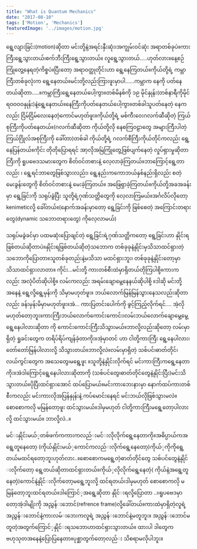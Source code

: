 ```yaml
---
title: "What is Quantum Mechanics"
date: "2017-08-10"
tags: ['Motion', 'Mechanics']
featuredImage: '../images/motion.jpg'
---
```

ရွေ့လျားခြင်း(motion)ဆိုတာ မင်းတို့နဲ့အရင်းနှီးဆုံး၊အကျွမ်းဝင်ဆုံး အရာတစ်ခုပဲ။ကားကြီးရွေ့သွားတယ်၊စက်ဘီးကြီးရွေ့သွားတယ်။ လူရွေ့သွားတယ်.....ဟုတ်လား။နေ့စဉ်ကြုံတွေ့နေရတဲ့ကိစ္စပဲ။ပြီးတော့ အရာဝတ္ထုတိုင်းဟာ ရွေ့နေကြတယ်။ကိုယ်တို့ရဲ့ ကမ္ဘာကြီးတစ်ခုလုံးက ရွေ့နေတယ်။မင်းတို့လည်းကြားဖူးမှာပါ......ကမ္ဘာက နေကို ပတ်နေတယ်ဆိုတာ.....။ကမ္ဘာကြီးရွေ့နေတယ်ပေါ့ကွာ။တစ်မိနစ်ကို ၁၉ မိုင်နှုန်း(တစ်နာရီကိုမိုင် ရဝဝဝဝနှုန်း)နဲ့ရွေ့နေတယ်။နေကြီးကိုပတ်နေတယ်ပေါ့ကွာ။တစ်ခါသူပတ်နေတဲ့ နေကလည်း ငြိမ်ငြိမ်လေးနေတဲ့ကောင်မဟုတ်ဖူး။ကိုယ်တို့ရဲ့ မစ်ကီးဝေးဂလက်ဆီဆိုတဲ့ ကြယ်စုကြီးကိုပတ်နေတယ်။(ဂလက်ဆီဆိုတာ ကိုယ်တို့လို နေစကြဝဠာတွေ အများကြီးပါတဲ့ကြယ်ဂြိုလ်အစုကြီးကို ခေါ်တာ)တစ်ခါ ကိုယ်တို့ရဲ့ ဂလက်စီကြီးကိုယ်တိုင်ကလည်း ရွေ့နေပြန်တယ်။ကိုင်း တိုတိုပြောရရင် အာ့လိုအမြဲကြုံတွေ့ဖြစ်ပျက်နေတဲ့ လှုပ်ရှားမှုဆိုတာကြီးကို ရူပဗေဒသမားတွေက စိတ်ဝင်တစားနဲ့ လေ့လာခဲ့ကြတယ်။ဘာကြောင့်ရွေ့တာလည်း ၊ ရွေ့ရင်ဘာတွေဖြစ်သွားလည်း၊ ရွေ့နည်းကကောဘယ်နှစ်နည်းရှိလည်း စတဲ့မေးခွန်းတွေကို စိတ်ဝင်တစားနဲ့ မေးခဲ့ကြတယ်။ အဖြေရှာခဲ့ကြတယ်။ကိုယ်တို့အခအခန်းမှာ ရွေ့ခြင်းကို သရုပ်ခွဲပြီး သူတို့ရဲ့ဂုဏ်သတ္တိတွေကို လေ့လာကြမယ်။အင်္ဂလိပ်လိုတော့ kenimeticလို့ ခေါ်တယ်။(နောက်အခန်းမှာတော့ ရွေ့ခြင်းကို ဖြစ်စေတဲ့ အကြောင်းတရားတွေ(dynamic သဘောတရားတွေ) ကိုလေ့လာမယ်)

သရုပ်မခွဲခင်မှာ ပထမဆုံးပြောချင်တဲ့ ရွေ့ခြင်းရဲ့ဂုဏ်သတ္တိကတော့ ရွေ့ခြင်းဟာ နှိုင်းရဖြစ်တယ်ဆိုတာပဲ။နှိုင်းရဖြစ်တယ်ဆိုတဲ့သဘောက တစ်ခုခုနဲ့နှိုင်းမှသိသာထင်ရှားတဲ့ သဘောကိုပြောတာ။သူတစ်ခုတည်းနဲ့မသိသာ မထင်ရှားဘူး၊ တစ်ခုခုနဲ့နှိုင်းတော့မှာ သိသာထင်ရှားလာတာ။ ကိုင်း...မင်းတို့ ကားတစ်စီးထဲမှာရှိတယ်တိုကြပါစို့။ကားကလည်း အလုံပိတ်ဆိုပါစို့။ လမ်းကလည်း အရမ်းချောမွေ့နေနယ်ဆိုပါစို့ ။ဒါဆို မင်းတို့အနေနဲ့ ရွေ့လို့ရွေ့မှန်းကို သိမှာမဟုတ်ဖူး။ ဘယ်လောက်မြန်မြန်သွားနေသလည်းဆိုတာလည်း ခန်းမှန်းမိမှာမဟုတ်ဖူး။အဲ... ကားပြတင်းပေါက်ကို ဖွင့်ကြည့်လိုက်ရင်.... အဲ့လိုမဟုတ်တော့ဘူး။ကားကြီးဘယ်လောက်ကောင်းကောင်း၊လမ်းဘယ်လောက်ချောမွေ့မွေ့ ရွေ့နေပါလားဆိုတာ ကို ကောင်းကောင်းကြီးသိသွားမယ်။ဘာလို့လည်းဆိုတော့ လမ်းမှာရှိတဲ့ ရှုခင်းတွေက တရိပ်ရိပ်ကျန်ခဲ့တာကိုး။အဲ့မှာတင် ဟာ ငါတို့ကားကြီး ရွေ့နေပါလား၊ တော်တော်မြန်ပါလားလို့ သိသွားတယ်။ဘာလို့လဲ။လမ်းမှာရှိတဲ့ သစ်ပင်၊ဓာတ်တိုင်၊လယ်ကွင်းတွေက အသေတွေ၊မရွေ့ဖူး ။သူတို့နဲ့နှိုင်းလိုက်ရင် မင်းကားကြီးကရွေ့နေတာကိုး။အဲဒါကြောင့်ရွေ့နေပါလားဆိုတာကို (သစ်ပင်တွေ၊ဓာတ်တိုင်တွေနဲ့နှိုင်းပြီး)မင်းသိသွားတယ်။ပိုပြီးထင်ရှားအောင် ထပ်ပြောမယ်။မင်းကားဘေးနားမှာ နောက်ထပ်ကားတစ်စီးကလည်း မင်းကားလိုအပြန်နှုန်းနဲ့ ကပ်မောင်းနေရင် မင်းဘယ်လိုဖြစ်သွားမလဲ။စောစောကလို မမြန်တော့ဖူး ထင်သွားမယ်။ဒါမှမဟုတ် ငါတို့ကားကြီးမရွေ့တော့ပါလားလို့ ထင်​သွားမယ်​။ ဘာလို့လဲ..။

မင်​းနှိုင်းမယ်​့တစ်​ဖက်​ကကားကလည်​းမင်​းလိုလိုက်​ရွေ့နေတာကို။အဓိပ္ပာယ်​ကအရွေ့တူနေတော့ (ကိုယ်​နှိုင်းမယ်​့ကောင်​ကလည်​းလိုက်​ရွေ့နေတော့)ကိုယ်​့ကိုကိုရွေ့တယ်​မထင်​ရတော့ဘူးဟုတ်​လား..။စောစောကမရွေ့တဲ့ဓာတ်​တိုင်​တွေ သစ်​ပင်​တွေနဲ့နှိုင်​းလိုက်​တော့ ရွေ့တယ်​ဆိုတာထင်​ရှားတယ်​။ကိုယ်​့လိုလိုက်​ရွေ့နေတဲ့( ကိုယ်​နဲ့အရွေ့တူနေတဲ့)ကောင်​နဲ့နှိုင်​းလိုက်​တော့မရွေ့ဘူးလို့ ထင်​ရတယ်​၊ဒါမှမဟုတ်​ စောစောကလို မမြန်​တော့ဘူးထင်​ရတယ်​။ဒါကြောင်​့အရွေ့ဆိုတာ နှိုင်​းရလို့ပြောတာ ..၊၊ရူပဗေဒမှာတော့အဲ့ဒါမျိုးကို အညွှန်​းဘောင်​(refrence frame)လို့ခေါ်တယ်​။ကားထဲမှာရှိတဲ့လူရဲ့ အညွှန်​းဘောင်​နဲ့ကားလမ်​းဘေးကလူရဲ့ အညွှန်​းဘောင်​နဲ့မတူဘူး။ အညွှန်​းဘောင်​မတူတဲ့အတွက်​ကြောင်​့နှိုင်​းရသဘောဟာထင်​ရှားသွားတယ်​။ ထားပါ ဒါတွေကဗဟုသုတအနေနဲ့ပြောပြနေတာ။ပုစ္ဆာတွက်​တော့လည်​း သိစရာမလိုပါဘူး။